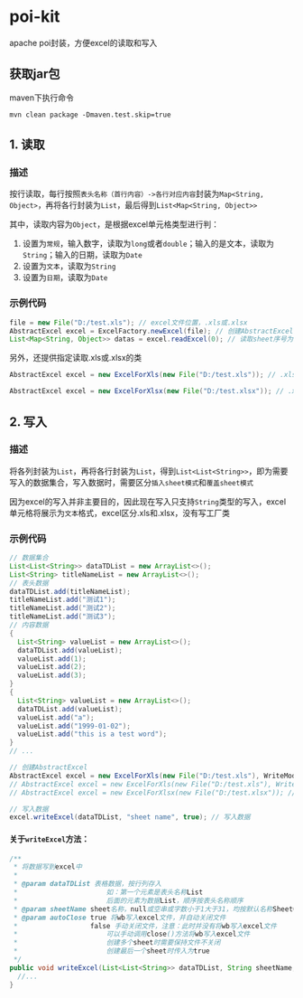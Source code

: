 # **poi-kit**

apache poi封装，方便excel的读取和写入

## 获取jar包

maven下执行命令
```
mvn clean package -Dmaven.test.skip=true
```

## 1. 读取

### 描述

按行读取，每行按照`表头名称（首行内容）->各行对应内容`封装为`Map<String, Object>`，再将各行封装为`List`，最后得到`List<Map<String, Object>>`

其中，读取内容为`Object`，是根据excel单元格类型进行判：

1. 设置为`常规`，输入数字，读取为`long`或者`double`；输入的是文本，读取为`String`；输入的日期，读取为`Date`
2. 设置为`文本`，读取为`String`
3. 设置为`日期`，读取为`Date`

### 示例代码
```java
file = new File("D:/test.xls"); // excel文件位置，.xls或.xlsx
AbstractExcel excel = ExcelFactory.newExcel(file); // 创建AbstractExcel文件
List<Map<String, Object>> datas = excel.readExcel(0); // 读取sheet序号为0的数据
```

另外，还提供指定读取.xls或.xlsx的类
```java
AbstractExcel excel = new ExcelForXls(new File("D:/test.xls")); // .xls
```
```java
AbstractExcel excel = new ExcelForXlsx(new File("D:/test.xlsx")); // .xlsx
```

## 2. 写入

### 描述

将各列封装为`List`，再将各行封装为`List`，得到`List<List<String>>`，即为需要写入的数据集合，写入数据时，需要区分`插入sheet模式`和`覆盖sheet模式`

因为excel的写入并非主要目的，因此现在写入只支持`String`类型的写入，excel单元格将展示为`文本`格式，excel区分.xls和.xlsx，没有写工厂类

### 示例代码

```java
// 数据集合
List<List<String>> dataTDList = new ArrayList<>();
List<String> titleNameList = new ArrayList<>();
// 表头数据
dataTDList.add(titleNameList);
titleNameList.add("测试1");
titleNameList.add("测试2");
titleNameList.add("测试3");
// 内容数据
{
  List<String> valueList = new ArrayList<>();
  dataTDList.add(valueList);
  valueList.add(1);
  valueList.add(2);
  valueList.add(3);
}
{
  List<String> valueList = new ArrayList<>();
  dataTDList.add(valueList);
  valueList.add("a");
  valueList.add("1999-01-02");
  valueList.add("this is a test word");
}
// ...

// 创建AbstractExcel
AbstractExcel excel = new ExcelForXls(new File("D:/test.xls"), WriteMode.INSERT); // .xls 插入模式，即创建新的sheet
// AbstractExcel excel = new ExcelForXls(new File("D:/test.xls"), WriteMode.COVER); // 覆盖模式，覆盖已有的sheet，不传WriteMode默认为COVER
// AbstractExcel excel = new ExcelForXlsx(new File("D:/test.xlsx")); // .xlsx

// 写入数据
excel.writeExcel(dataTDList, "sheet name", true); // 写入数据
```

#### 关于`writeExcel`方法：

```java
/**
 * 将数据写到excel中
 *
 * @param dataTDList 表格数据，按行列存入
 *                      如：第一个元素是表头名称List
 *                      后面的元素为数据List，顺序按表头名称顺序
 * @param sheetName sheet名称，null或空串或字数小于1大于31，均按默认名称Sheet0...
 * @param autoClose true 将wb写入excel文件，并自动关闭文件
 *                  false 手动关闭文件，注意：此时并没有将wb写入excel文件
 *                      可以手动调用close()方法将wb写入excel文件
 *                      创建多个sheet时需要保持文件不关闭
 *                      创建最后一个sheet时传入为true
 */
public void writeExcel(List<List<String>> dataTDList, String sheetName, boolean autoClose) {
  //...
}
```
